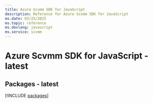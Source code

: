 ```yaml
---
title: Azure Scvmm SDK for JavaScript
description: Reference for Azure Scvmm SDK for JavaScript
ms.date: 03/25/2025
ms.topic: reference
ms.devlang: javascript
ms.service: scvmm
---
```

# Azure Scvmm SDK for JavaScript - latest
## Packages - latest
[!INCLUDE [packages](scvmm-index.md)]
